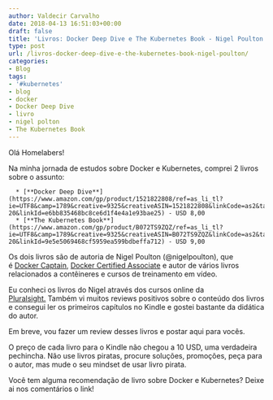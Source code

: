 ```yaml
---
author: Valdecir Carvalho
date: 2018-04-13 16:51:03+00:00
draft: false
title: 'Livros: Docker Deep Dive e The Kubernetes Book - Nigel Poulton'
type: post
url: /livros-docker-deep-dive-e-the-kubernetes-book-nigel-poulton/
categories:
- Blog
tags:
- '#kubernetes'
- blog
- docker
- Docker Deep Dive
- livro
- nigel polton
- The Kubernetes Book
---
```


Olá Homelabers!

Na minha jornada de estudos sobre Docker e Kubernetes, comprei 2 livros sobre o assunto:




      * [**Docker Deep Dive**](https://www.amazon.com/gp/product/1521822808/ref=as_li_tl?ie=UTF8&camp=1789&creative=9325&creativeASIN=1521822808&linkCode=as2&tag=valdecircarva-20&linkId=e6bb835468bc8ce6d1f4e4a1e93bae25) - USD 8,00
      * [**The Kubernetes Book**](https://www.amazon.com/gp/product/B072TS9ZQZ/ref=as_li_tl?ie=UTF8&camp=1789&creative=9325&creativeASIN=B072TS9ZQZ&linkCode=as2&tag=valdecircarva-20&linkId=9e5e5069468cf5959ea599bdbeffa712) - USD 9,00


Os dois livros são de autoria de Nigel Poulton (@nigelpoulton), que é [Docker Captain](https://www.docker.com/docker-captains), [Docker Certified Associate](https://www.docker.com/professional-certification) e autor de vários livros relacionados a contêineres e cursos de treinamento em vídeo.

Eu conheci os livros do Nigel através dos cursos online da [Pluralsight.](http://homelaber.com.br/pluralsigth-uma-das-muitas-vantagens-de-ser-um-vexpert/) Também vi muitos reviews positivos sobre o conteúdo dos livros e consegui ler os primeiros capítulos no Kindle e gostei bastante da didática do autor.

Em breve, vou fazer um review desses livros e postar aqui para vocês.

O preço de cada livro para o Kindle não chegou a 10 USD, uma verdadeira pechincha. Não use livros piratas, procure soluções, promoções, peça para o autor, mas mude o seu mindset de usar livro pirata.

Você tem alguma recomendação de livro sobre Docker e Kubernetes? Deixe ai nos comentários o link!

